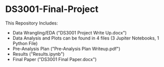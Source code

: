 # DS3001-Final-Project

This Repository Includes:
- Data Wrangling/EDA ("DS3001 Project Write Up.docx")
- Data Analysis and Plots can be found in 4 files (3 Jupiter Notebooks, 1 Python File)
- Pre-Analysis Plan ("Pre-Analysis Plan Writeup.pdf")
- Results ("Results.ipynb")
- Final Paper ("DS3001 Final Paper.docx")
